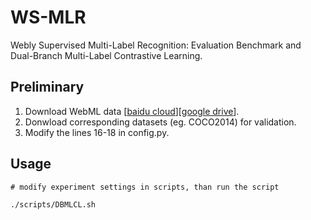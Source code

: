 # WS-MLR
Webly Supervised Multi-Label Recognition: Evaluation Benchmark and Dual-Branch Multi-Label Contrastive Learning.

## Preliminary
1. Download WebML data [[baidu cloud]()][[google drive]()].
2. Donwload corresponding datasets (eg. COCO2014) for validation.
3. Modify the lines 16-18 in config.py.

## Usage
```
# modify experiment settings in scripts, than run the script

./scripts/DBMLCL.sh
```
